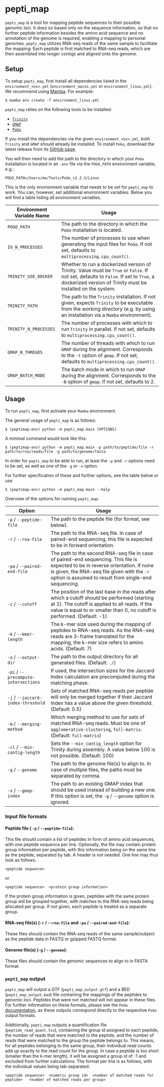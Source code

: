 # pepti_map

`pepti_map` is a tool for mapping peptide sequences to their possible genomic loci. It does so based only on the sequence information, so that no further peptide information besides the amino acid sequence and no annotation of the genome is required, enabling a mapping to personal genomes. `pepti_map` utilizes RNA-seq reads of the same sample to facilitate the mapping: Each peptide is first matched to RNA-seq reads, which are then assembled into longer contigs and aligned onto the genome.

## Setup

To setup `pepti_map`, first install all dependencies listed in the `environment_<os>.yml` (`environment_macos.yml` or `environment_linux.yml`). We recommend using [Mamba](https://mamba.readthedocs.io/en/latest/installation/mamba-installation.html#mamba-install). For example:

```
$ mamba env create -f environment_linux.yml
```

`pepti_map` relies on the following tools to be installed:
- [`Trinity`](https://github.com/trinityrnaseq/trinityrnaseq/wiki)
- [`GMAP`](http://research-pub.gene.com/gmap/)
- [`PoGo`](https://www.sanger.ac.uk/tool/pogo/)

If you install the dependencies via the given `environment_<os>.yml`, both `Trinity` and `GMAP` should already be installed. To install `PoGo`, download the latest release from its [GitHub page](https://github.com/cschlaffner/PoGo/releases).

You will then need to add the path to the directory in which your `PoGo` installation is located in an `.env` file via the `POGO_PATH` environment variable, e.g.:

```
POGO_PATH=/Users/me/Tools/PoGo_v1.2.3/Linux
```

This is the only environment variable that needs to be set for `pepti_map` to work. You can, however, set additional environment variables. Below you will find a table listing all environment variables.

| Environment Variable Name | Usage |
| ------------------------- | ----- |
| `POGO_PATH`               | The path to the directory in which the `PoGo` installation is located. |
| `IO_N_PROCESSES`          | The number of processes to use when generating the input files for `PoGo`. If not set, defaults to `multiprocessing.cpu_count()`. |
| `TRINITY_USE_DOCKER`      | Whether to run a dockerized version of Trinity. Value must be `True` or `False`. If not set, defaults to `False`. If set to `True`, a dockerized version of Trinity must be installed on the system. |
| `TRINITY_PATH`            | The path to the `Trinity` installation. If not given, expects `Trinity` to be executable from the working directory (e.g. by using an installation via a `Mamba` environment). |
| `TRINITY_N_PROCESSES`     | The number of processes with which to run `Trinity` in parallel. If not set, defaults to `multiprocessing.cpu_count()`. |
| `GMAP_N_THREADS`          | The number of threads with which to run `GMAP` during the alignment. Corresponds to the `-t` option of `gmap`. If not set, defaults to `multiprocessing.cpu_count()`. |
| `GMAP_BATCH_MODE`         | The batch mode in which to run `GMAP` during the alignment. Corresponds to the `-B` option of `gmap`. If not set, defaults to 2.      |


## Usage

To run `pepti_map`, first activate your `Mamba` environment.

The general usage of `pepti_map` is as follows:
```
$ (peptimap-env) python -m pepti_map.main [OPTIONS]
```
A minimal command would look like this:
```
$ (peptimap-env) python -m pepti_map.main -p path/to/peptide/file -r path/to/rna/reads/file -g path/to/genome/fasta
```
In order for `pepti_map` to be able to run, at least the `-p` and `-r` options need to be set, as well as one of the `-g` or `-x` option.

For further specification of these and further options, see the table below or use
```
$ (peptimap-env) python -m pepti_map.main --help
```

Overview of the options for running `pepti_map`:

| Option | Usage |
| ------ | ----- |
| `-p` / `--peptide-file` | The path to the peptide file (for format, see below). |
| `-r` / `--rna-file` | The path to the RNA-seq file. In case of paired-end sequencing, this file is expected to be in forward orientation. |
| `-pa` / `--paired-end-file` | The path to the second RNA-seq file in case of paired-end sequencing. This file is expected to be in reverse orientation. If none is given, the RNA-seq file given with the `-r` option is assumed to result from single-end sequencing. |
| `-c` / `--cutoff` | The position of the last base in the reads after which a cutoff should be performed (starting at 1). The cutoff is applied to all reads. If the value is equal to or smaller than 0, no cutoff is performed. (Default: -1) |
| `-k` / `--kmer-length` | The k-mer size used during the mapping of peptides to RNA-seq reads. As the RNA-seq reads are 3-frame translated for the mapping, the k-mer size refers to amino acids. (Default: 7) |
| `-o` / `--output-dir` | The path to the output directory for all generated files. (Default: `./`)|
| `-pi` / `--precompute-intersections` | If used, the intersection sizes for the Jaccard Index calculation are precomputed during the matching phase. |
| `-j` / `--jaccard-index-threshold` | Sets of matched RNA-seq reads per peptide will only be merged together if their Jaccard Index has a value above the given threshold. (Default: 0.5) |
| `-m` / `--merging-method` | Which merging method to use for sets of matched RNA-seq reads. Must be one of `agglomerative-clustering`, `full-matrix`. (Default: `full-matrix`) |
| `-cl` / `--min-contig-length` | Sets the `--min_contig_length` option for Trinity during assembly. A value below 100 is not possible. (Default: 100) |
| `-g` / `--genome` | The path to the genome file(s) to align to. In case of multiple files, the paths must be separated by comma. |
| `-x` / `--gmap-index` | The path to an existing GMAP index that should be used instead of building a new one. If this option is set, the `-g` / `--genome` option is ignored.|

### Input file formats

#### Peptide file ( `-p` / `--peptide-file`):
This file should contain a list of peptides in form of amino acid sequences, with one peptide sequence per line. Optionally, the file may contain protein group information per peptide, with this information being on the same line as the peptide, separated by tab. A header is not needed. One line may thus look as follows:
```
<peptide sequence>
```
or
```
<peptide sequence>  <protein group information>
```

If the protein group information is given, peptides with the same protein group will be grouped together, with matches to the RNA-seq reads being allocated per group. If not given, each peptide is treated as a separate group.

#### RNA-seq file(s) (`-r` / `--rna-file` and `-pa` / `--paired-end-file`):
These files should contain the RNA-seq reads of the same sample/subject as the peptide data in FASTQ or gzipped FASTQ format.

#### Genome file(s) (`-g` / `--genome`):
These files should contain the genomic sequences to align to in FASTA format.

### `pepti_map` output
`pepti_map` will output a GTF (`pepti_map_output.gtf`) and a BED (`pepti_map_output.bed`) file containing the mappings of the peptides to genomic loci. Peptides that were not matched will not appear in these files. For further information on these formats, please see the `PoGo` [documentation](https://github.com/cschlaffner/PoGo), as these outputs correspond directly to the respective `PoGo` output formats.

Additionally, `pepti_map` outputs a quantification file (`peptide_read_quant.tsv`), containing the group id assigned to each peptide, the number of reads that were matched to the peptide, and the number of reads that were matched to the group the peptide belongs to. This means, for all peptides belonging to the same group, their individual read counts add up exactly to the read count for the group. In case a peptide is too short (smaller than the k-mer length), it will be assigned a group id of -1 and excluded from further calculations. The format per line is as follows, with the individual values being tab-separated:
```
<peptide sequence>  <numeric group id>  <number of matched reads for peptide>   <number of matched reads per group>
```
